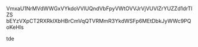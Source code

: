VmxaU1NrMVdWWGxVYkdoVVlUQndVbFpyVWtOVVJrVjVUVlZrYUZZd1drTlZS
bEYzVXpCT2RXRklXbHBrCmVqQTVRMmR3YkdWSFp6MEtDbkJyWWc9PQoKeHls

tde